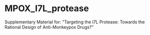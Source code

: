 # MPOX_I7L_protease
Supplementary Material for: "Targeting the I7L Protease: Towards the Rational Design of Anti-Monkeypox Drugs?"

